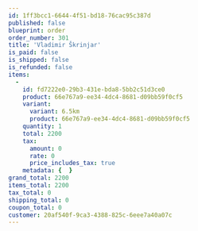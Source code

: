 ```yaml
---
id: 1ff3bcc1-6644-4f51-bd18-76cac95c387d
published: false
blueprint: order
order_number: 301
title: 'Vladimir Škrinjar'
is_paid: false
is_shipped: false
is_refunded: false
items:
  -
    id: fd7222e0-29b3-431e-bda8-5bb2c51d3ce0
    product: 66e767a9-ee34-4dc4-8681-d09bb59f0cf5
    variant:
      variant: 6.5km
      product: 66e767a9-ee34-4dc4-8681-d09bb59f0cf5
    quantity: 1
    total: 2200
    tax:
      amount: 0
      rate: 0
      price_includes_tax: true
    metadata: {  }
grand_total: 2200
items_total: 2200
tax_total: 0
shipping_total: 0
coupon_total: 0
customer: 20af540f-9ca3-4388-825c-6eee7a40a07c
---
```

